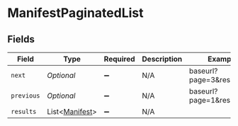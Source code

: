 # ManifestPaginatedList


## Fields

| Field                                                 | Type                                                  | Required                                              | Description                                           | Example                                               |
| ----------------------------------------------------- | ----------------------------------------------------- | ----------------------------------------------------- | ----------------------------------------------------- | ----------------------------------------------------- |
| `next`                                                | *Optional<String>*                                    | :heavy_minus_sign:                                    | N/A                                                   | baseurl?page=3&results=10                             |
| `previous`                                            | *Optional<String>*                                    | :heavy_minus_sign:                                    | N/A                                                   | baseurl?page=1&results=10                             |
| `results`                                             | List<[Manifest](../../models/components/Manifest.md)> | :heavy_minus_sign:                                    | N/A                                                   |                                                       |